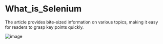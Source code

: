 # What_is_Selenium
The article provides bite-sized information on various topics, making it easy for readers to grasp key points quickly.

![image](https://github.com/AhmetBeskazalioglu/What_is_Selenium/assets/146031280/33926aef-015c-42b9-b706-742a1a919ed7)
